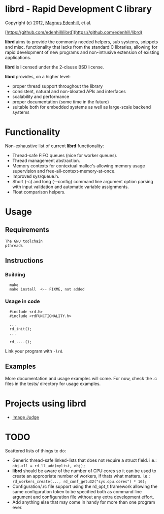 librd - Rapid Development C library
===================================

Copyright (c) 2012, [Magnus Edenhill](http://www.edenhill.se/), et.al.

[https://github.com/edenhill/librd](https://github.com/edenhill/librd)

**librd** aims to provide the commonly needed helpers, sub systems, snippets
and misc. functionality that lacks from the standard C libraries, allowing for
rapid development of new programs and non-intrusive extension of existing
applications.

**librd** is licensed under the 2-clause BSD license.



**librd** provides, on a higher level:

- proper thread support throughout the library
- consistent, natural and non-bloated APIs and interfaces
- scalability and performance
- proper documentation (some time in the future)
- suitable both for embedded systems as well as large-scale backend systems


# Functionality

Non-exhaustive list of current **librd** functionality:

- Thread-safe FIFO queues (nice for worker queues).
- Thread management abstraction.
- Memory contexts for contextual malloc's allowing memory usage supervision
  and free-all-context-memory-at-once.
- Improved sys/queue.h.
- Short (-c) and long (--config) command line argument option parsing with
  input validation and automatic variable assignments.
- Float comparison helpers.

# Usage

## Requirements
	The GNU toolchain
   	pthreads

## Instructions

### Building

      make
      make install  <-- FIXME, not added

### Usage in code

      #include <rd.h>
      #include <rdFUNCTIONALITY.h>

      ...
      rd_init();
      ...

      rd_....();

Link your program with `-lrd`.




## Examples

More documentation and usage examples will come.
For now, check the .c files in the tests/ directory for usage examples.



# Projects using librd

-  [Image Judge](https://github.com/edenhill/imagejudge)



# TODO

Scattered lists of things to do:

- Generic thread-safe linked-lists that does not require a struct field.
  i.e.: `obj->ll = rd_ll_add(mylist, obj);`
- **librd** should be aware of the number of CPU cores so it can be used
  to create an appropriate number of workers, if thats what matters.
  i.e.: `rd_workers_create(..., rd_conf_getu32("sys.cpu.cores") * 16);`
- Configuration/.rc file support using the rd_opt_t framework allowing
   the same configuration token to be specified both as command line
   argument and configuration file without any extra development effort.
- Add anything else that may come in handy for more than one program ever.


